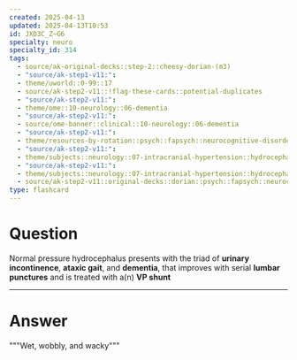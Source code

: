 ```yaml
---
created: 2025-04-13
updated: 2025-04-13T10:53
id: JXD3C_Z~G6
specialty: neuro
specialty_id: 314
tags:
  - source/ak-original-decks::step-2::cheesy-dorian-(m3)
  - "source/ak-step1-v11:": 
  - theme/uworld::0-99::17
  - source/ak-step2-v11::!flag-these-cards::potential-duplicates
  - "source/ak-step2-v11:": 
  - theme/ome::10-neurology::06-dementia
  - "source/ak-step2-v11:": 
  - source/ome-banner::clinical::10-neurology::06-dementia
  - "source/ak-step2-v11:": 
  - theme/resources-by-rotation::psych::fapsych::neurocognitive-disorders
  - "source/ak-step2-v11:": 
  - theme/subjects::neurology::07-intracranial-hypertension::hydrocephalus
  - "source/ak-step2-v11:": 
  - theme/subjects::neurology::07-intracranial-hypertension::hydrocephalus::management
  - source/ak-step2-v11::original-decks::dorian::psych::fapsych::neurocognitive-disorders"
type: flashcard
---
```


# Question
Normal pressure hydrocephalus presents with the triad of **urinary incontinence**, **ataxic gait**, and **dementia**, that improves with serial **lumbar punctures** and is treated with a(n) **VP shunt**

---

# Answer
"""Wet, wobbly, and wacky"""